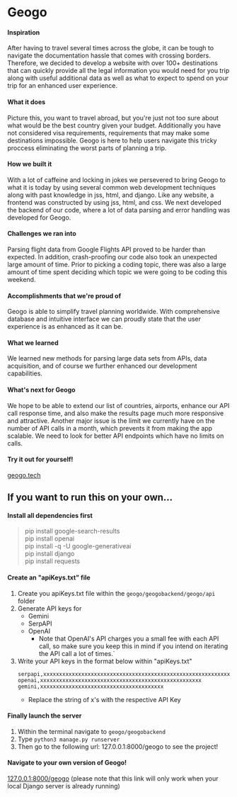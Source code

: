 # Geogo

#### Inspiration
After having to travel several times across the globe, it can be tough to navigate the documentation hassle that comes with crossing borders. Therefore, we decided to develop a website with over 100+ destinations that can quickly provide all the legal information you would need for you trip along with useful additional data as well as what to expect to spend on  your trip for an enhanced user experience. 

#### What it does
Picture this, you want to travel abroad, but you're just not too sure about what would be the best country given your budget. Additionally you have not considered visa requirements, requirements that may make some destinations impossible. Geogo is here to help users navigate this tricky proccess eliminating the worst parts of planning a trip. 

#### How we built it
With a lot of caffeine and locking in jokes we persevered to bring Geogo to what it is today by using several common web development techniques along with past knowledge in jss, html, and django. Like any website, a frontend was constructed by using jss, html, and css. We next developed the backend of our code, where a lot of data parsing and error handling was developed for Geogo.

#### Challenges we ran into
Parsing flight data from Google Flights API proved to be harder than expected. In addition, crash-proofing our code also took an unexpected large amount of time. Prior to picking a coding topic, there was also a large amount of time spent deciding which topic we were going to be coding this weekend.

#### Accomplishments that we're proud of
Geogo is able to simplify travel planning worldwide. With comprehensive database and intuitive interface we can proudly state that the user experience is as enhanced as it can be.

#### What we learned
We learned new methods for parsing large data sets from APIs, data acquisition, and of course we further enhanced our development capabilities.

#### What's next for Geogo
We hope to be able to extend our list of countries, airports, enhance our API call response time, and also make the results page much more responsive and attractive. Another major issue is the limit we currently have on the number of API calls in a month, which prevents it
from making the app scalable. We need to look for better API endpoints which have no limits on calls. 


#### Try it out for yourself!
[geogo.tech](http://geogo.tech:8000/geogo)

## If you want to run this on your own...

#### Install all dependencies first
> pip install google-search-results <br>
> pip install openai <br>
> pip install -q -U google-generativeai <br>
> pip install django <br>
> pip install requests <br>

#### Create an "apiKeys.txt" file
1. Create you apiKeys.txt file within the `geogo/geogobackend/geogo/api` folder
2. Generate API keys for
   - Gemini
   - SerpAPI
   - OpenAI
     - Note that OpenAI's API charges you a small fee with each API call, so make sure you keep this in mind if you intend on iterating
   the API call a lot of times.`
3. Write your API keys in the format below within "apiKeys.txt"
   ```
   serpapi,xxxxxxxxxxxxxxxxxxxxxxxxxxxxxxxxxxxxxxxxxxxxxxxxxxxxxxxxxxxxxxxx
   openai,xxxxxxxxxxxxxxxxxxxxxxxxxxxxxxxxxxxxxxxxxxxxxxxxxxx
   gemini,xxxxxxxxxxxxxxxxxxxxxxxxxxxxxxxxxxxxxxx
   ```
   - Replace the string of x's with the respective API Key

#### Finally launch the server
1. Within the terminal navigate to `geogo/geogobackend`
2. Type `python3 manage.py runserver`
3. Then go to the following url: 127.0.0.1:8000/geogo to see the project!

#### Navigate to your own version of Geogo!
[127.0.0.1:8000/geogo](http://127.0.0.1:8000/geogo) (please note that this link will only work when your local Django server is already running)

